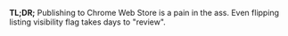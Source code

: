 **TL;DR;** Publishing to Chrome Web Store is a pain in the ass. Even flipping listing visibility flag takes days to "review".
